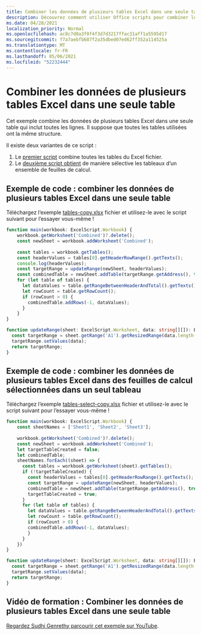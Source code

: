 ```yaml
---
title: Combiner les données de plusieurs tables Excel dans une seule table
description: Découvrez comment utiliser Office scripts pour combiner les données de plusieurs tables Excel dans une seule table.
ms.date: 04/28/2021
localization_priority: Normal
ms.openlocfilehash: ac8c7d0a3f0f4f3d7d3217ffac31aff1a5595d17
ms.sourcegitcommit: f7a7aebfb687f2a35dbed07ed62ff352a114525a
ms.translationtype: MT
ms.contentlocale: fr-FR
ms.lasthandoff: 05/06/2021
ms.locfileid: "52232444"
---
```

# <a name="combine-data-from-multiple-excel-tables-into-a-single-table"></a>Combiner les données de plusieurs tables Excel dans une seule table

Cet exemple combine les données de plusieurs tables Excel dans une seule table qui inclut toutes les lignes. Il suppose que toutes les tables utilisées ont la même structure.

Il existe deux variantes de ce script :

1. Le [premier script](#sample-code-combine-data-from-multiple-excel-tables-into-a-single-table) combine toutes les tables du Excel fichier.
1. Le [deuxième script obtient](#sample-code-combine-data-from-multiple-excel-tables-in-select-worksheets-into-a-single-table) de manière sélective les tableaux d’un ensemble de feuilles de calcul.

## <a name="sample-code-combine-data-from-multiple-excel-tables-into-a-single-table"></a>Exemple de code : combiner les données de plusieurs tables Excel dans une seule table

Téléchargez l’exemple <a href="tables-copy.xlsx">tables-copy.xlsx</a> fichier et utilisez-le avec le script suivant pour l’essayer vous-même !

```TypeScript
function main(workbook: ExcelScript.Workbook) {
    workbook.getWorksheet('Combined')?.delete();
    const newSheet = workbook.addWorksheet('Combined');
    
    const tables = workbook.getTables();    
    const headerValues = tables[0].getHeaderRowRange().getTexts();
    console.log(headerValues);
    const targetRange = updateRange(newSheet, headerValues);
    const combinedTable = newSheet.addTable(targetRange.getAddress(), true);
    for (let table of tables) {      
      let dataValues = table.getRangeBetweenHeaderAndTotal().getTexts();
      let rowCount = table.getRowCount();
      if (rowCount > 0) {
        combinedTable.addRows(-1, dataValues);
      }
    }
}

function updateRange(sheet: ExcelScript.Worksheet, data: string[][]): ExcelScript.Range {
  const targetRange = sheet.getRange('A1').getResizedRange(data.length-1, data[0].length-1);
  targetRange.setValues(data);
  return targetRange;
}
```

## <a name="sample-code-combine-data-from-multiple-excel-tables-in-select-worksheets-into-a-single-table"></a>Exemple de code : combiner les données de plusieurs tables Excel dans des feuilles de calcul sélectionnées dans un seul tableau

Téléchargez l’exemple <a href="tables-select-copy.xlsx">tables-select-copy.xlsx</a> fichier et utilisez-le avec le script suivant pour l’essayer vous-même !

```TypeScript
function main(workbook: ExcelScript.Workbook) {
    const sheetNames = ['Sheet1', 'Sheet2', 'Sheet3'];
    
    workbook.getWorksheet('Combined')?.delete();
    const newSheet = workbook.addWorksheet('Combined');
    let targetTableCreated = false;
    let combinedTable;
    sheetNames.forEach((sheet) => {
      const tables = workbook.getWorksheet(sheet).getTables();
      if (!targetTableCreated) {
        const headerValues = tables[0].getHeaderRowRange().getTexts();
        const targetRange = updateRange(newSheet, headerValues);
        combinedTable = newSheet.addTable(targetRange.getAddress(), true);
        targetTableCreated = true;
      }      
      for (let table of tables) {
        let dataValues = table.getRangeBetweenHeaderAndTotal().getTexts();
        let rowCount = table.getRowCount();
        if (rowCount > 0) {
        combinedTable.addRows(-1, dataValues);
        }
      }
    })
}

function updateRange(sheet: ExcelScript.Worksheet, data: string[][]): ExcelScript.Range {
  const targetRange = sheet.getRange('A1').getResizedRange(data.length-1, data[0].length-1);
  targetRange.setValues(data);
  return targetRange;
}
```

## <a name="training-video-combine-data-from-multiple-excel-tables-into-a-single-table"></a>Vidéo de formation : Combiner les données de plusieurs tables Excel dans une seule table

[Regardez Sudhi Genrethy parcourir cet exemple sur YouTube](https://youtu.be/di-8JukK3Lc).
